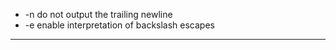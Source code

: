 * -n     do not output the trailing newline
* -e     enable interpretation of backslash escapes

---

